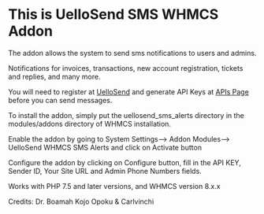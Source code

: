 # This is UelloSend SMS WHMCS Addon

The addon allows the system to send sms notifications to users and admins.

Notifications for invoices, transactions, new account registration, tickets and replies, and many more.

You will need to register at [UelloSend](https://uellosend.com) and generate API Keys at [APIs Page](https://uellosend.com/user-api.php) before you can send messages.

To install the addon, simply put the uellosend_sms_alerts directory in the modules/addons directory of WHMCS installation.

Enable the addon by going to System Settings--> Addon Modules--> UelloSend WHMCS SMS Alerts and click on Activate button

Configure the addon by clicking on Configure button, fill in the API KEY, Sender ID, Your Site URL and Admin Phone Numbers fields.

Works with PHP 7.5 and later versions, and WHMCS version 8.x.x


Credits: Dr. Boamah Kojo Opoku & Carlvinchi
